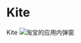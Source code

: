 # Kite
Kite
![淘宝的应用内弹窗](http://upload-images.jianshu.io/upload_images/2381335-19552ec8ce7b30de.png?imageMogr2/auto-orient/strip%7CimageView2/2/w/1240)
